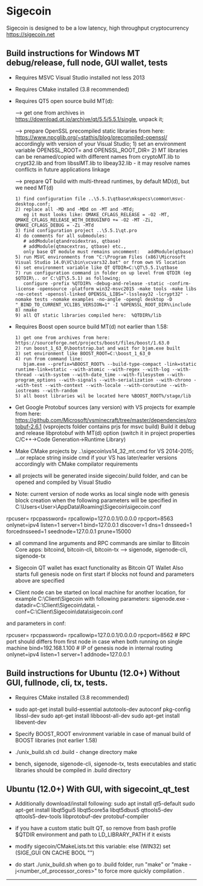 Sigecoin
========

Sigecoin is designed to be a low latency, high throughput cryptocurrency https://sigecoin.net


Build instructions for Windows
MT debug/release, full node, GUI wallet, tests
----------------------------------------------

* Requires MSVC Visual Studio installed not less 2013

* Requires CMake installed (3.8 recommended)

* Requires QT5 open source build MT(d):

  --> get one from archives in https://download.qt.io/archive/qt/5.5/5.5.1/single, unpack it;

  --> prepare OpenSSL precompiled static libraries from here: https://www.npcglib.org/~stathis/blog/precompiled-openssl/ accordingly with version of your Visual Studio;
      1) set an environment variable OPENSSL_ROOT=<openssl root folder> and OPENSSL_ROOT_DIR=<openssl root folder>
      2) MT libraries can be renamed/copied with different names from cryptoMT.lib to crypt32.lib and from libsslMT.lib to libeay32.lib - it may resolve names conflicts in future applications linkage
      
  --> prepare QT build with multi-thread runtimes, by default MD(d), but we need MT(d)

      1) find configuration file ..\5.5.1\qtbase\mkspecs\common\msvc-desktop.conf;
      2) replace all -MD and -MDd on -MT and -MTd;
         eg it must looks like: QMAKE_CFLAGS_RELEASE = -O2 -MT, QMAKE_CFLAGS_RELEASE_WITH_DEBUGINFO += -O2 -MT -Zi, QMAKE_CFLAGS_DEBUG = -Zi -MTd
      3) find configuration project ..\5.5.1\qt.pro
      4) do comments for all submodules:
         # addModule(qtandroidextras, qtbase)
         # addModule(qtmacextras, qtbase) etc., 
         only base QT module must remains uncomment:   addModule(qtbase)
      5) run MSVC environments from "C:\Program Files (x86)\Microsoft Visual Studio 14.0\VC\bin\vcvars32.bat" or from own VS location
      6) set environment variable like QT QTDIR=C:\QT\5.5.1\qtbase
      7) run configuration command in folder on up level from QTDIR (eg $QTDIR\.. or C:\QT\5.5.1) as following;
         configure -prefix %QTDIR% -debug-and-release -static -confirm-license -opensource -platform win32-msvc2015 -make tools -make libs -no-cetest -openssl-linked OPENSSL_LIBS="-lssleay32 -lcrypt32" -nomake tests -nomake examples -no-angle -opengl desktop -D "_BIND_TO_CURRENT_VCLIBS_VERSION=1" -I %OPENSSL_ROOT_DIR%\include
      8) nmake
      9) all QT static libraries compiled here:  %QTDIR%/lib

* Requires Boost open source build MT(d) not earlier than 1.58:

      1) get one from archives from here: https://sourceforge.net/projects/boost/files/boost/1.63.0
      2) run boost_1_63_0\bootstrap.bat and wait for bjam.exe built
      3) set environment like BOOST_ROOT=C:\boost_1_63_0 
      4) run from command line:
         bjam.exe --prefix=%BOOST_ROOT% --build-type-compact -link=static runtime-link=static --with-atomic --with-regex --with-log --with-thread --with-system --with-date_time --with-filesystem --with-program_options --with-signals --with-serialization --with-chrono --with-test --with-context --with-locale --with-coroutine --with-iostreams --with-random
      5) all boost libraries wil be located here %BOOST_ROOT%/stage/lib

* Get Google Protobuf sources (any version) with VS projects for example from here: https://github.com/Microsoft/vsminecraft/tree/master/dependencies/protobuf-2.6.1 (vsprojects folder contains prjs for msvc build)
  Build it debug and release libprotobuf with MT(d) option (switch it in project properties C/C++->Code Generation->Runtime Library)

* Make CMake projects by ..\sigecoin\vs14_32_mt.cmd for VS 2014-2015;
  ...or replace string inside cmd if your VS has later/earler versions accordingly with CMake compilator requirements

* all projects will be generated inside sigecoin/.build folder, and can be opened and compiled by Visual Studio

* Note: current version of node works as local single node with genesis block creation when the following parameters will be specified in C:\Users\<User>\AppData\Roaming\Sigecoin\sigecoin.conf 

rpcuser=
rpcpassword=
rpcallowip=127.0.0.1/0.0.0.0
rpcport=8563
onlynet=ipv4
listen=1
server=1
bind=127.0.0.1
discover=1
dns=1
dnsseed=1
forcednsseed=1
seednode=127.0.0.1
prune=15000

* all command line arguments and RPC commands are similar to Bitcoin Core apps: bitcoind, bitcoin-cli, bitcoin-tx --> sigenode, sigenode-cli, sigenode-tx

* Sigecoin QT wallet has exact functionality as Bitcoin QT Wallet
  Also starts full genesis node on first start if blocks not found and parameters above are specified

* Client node can be started on local machine for another location, for example C:\Client\Sigecoin with following parameters:
  sigenode.exe -datadir=C:\Client\Sigecoin\data\ -conf=C:\Client\Sigecoin\data\sigecoin.conf

and parameters in conf:

rpcuser=
rpcpassword=
rpcallowip=127.0.0.1/0.0.0.0
rpcport=8562                 # RPC port should differs from first node in case when both running on single machine
bind=192.168.1.100           # IP of genesis node in internal routing
onlynet=ipv4
listen=1
server=1
addnode=127.0.0.1



Build instructions for Ubuntu (12.0+)
Without GUI, fullnode, cli, tx, tests.
-----------------------------------------

* Requires CMake installed (3.8 recommended)

* sudo apt-get install build-essential autotools-dev autoconf pkg-config libssl-dev
  sudo apt-get install libboost-all-dev
  sudo apt-get install libevent-dev

* Specify BOOST_ROOT environment variable in case of manual build of BOOST libraries (not earlier 1.58)
* ./unix_build.sh
  cd .build - change directory
  make

* bench, sigenode, sigenode-cli, sigenode-tx, tests executables and static libraries should be compiled in .build directory

Ubuntu (12.0+)
With GUI, with sigecoint_qt_test
--------------------------------

* Additionally download/install following:
  sudo apt install qt5-default
  sudo apt-get install libqt5gui5 libqt5core5a libqt5dbus5 qttools5-dev qttools5-dev-tools libprotobuf-dev protobuf-compiler

* if you have a custom static built QT, so remove from bash profile $QTDIR environment and path to LD_LIBRARY_PATH if it exists
* modify sigecoin/CMakeLists.txt this variable:
  else (WIN32)
    set (SIGE_GUI ON CACHE BOOL "")
* do start ./unix_build.sh when go to .build folder, run "make" or "make -j<number_of_processor_cores>" to force more quickly compilation
.
-----------------------------------------